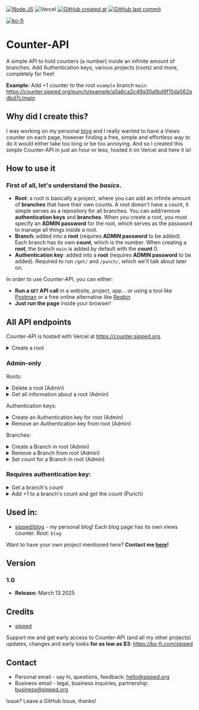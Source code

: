 [![Node.JS](https://img.shields.io/badge/node.js-339933?logo=Node.js&logoColor=white)](#)
![Vercel](https://img.shields.io/badge/vercel-%23000000.svg?logo=vercel&logoColor=white)
[![GitHub created at](https://img.shields.io/github/created-at/sippedaway/Counter-API
)](#)
[![GitHub last commit](https://img.shields.io/github/last-commit/sippedaway/Counter-API
)](#)

[![ko-fi](https://ko-fi.com/img/githubbutton_sm.svg)](https://ko-fi.com/K3K31AMKAQ)

# Counter-API
A simple API to hold counters (a number) inside an infinite amount of branches. Add Authentication keys, various projects (roots) and more, completely for free!

**Example:** Add +1 counter to the root `example` branch `main`: https://counter.sipped.org/punch/example/a5a8ca2c49a30a1bd9f15da562edbd7c/main

## Why did I create this?
I was working on my personal [blog](https://blog.sipped.org) and I really wanted to have a Views counter on each page, however finding a free, simple and effortless way to do it would either take too long or be too annoying. And so I created this simple Counter-API in just an hour or less, hosted it on Vercel and here it is!

## How to use it
### First of all, let's understand the _basics_.

- **Root**: a root is basically a project, where you can add an infinite amount of **branches** that have their own counts. A root doesn't have a count, it simple serves as a repository for all branches. You can add/remove **authentication keys** and **branches**. When you create a root, you must specify an **ADMIN password** for the root, which serves as the password to manage all things inside a root.
- **Branch**: added into a **root** (requires **ADMIN password** to be added). Each branch has its own **count**, which is the number. When creating a **root**, the branch `main` is added by default with the **count** 0.
- **Authentication key**: added into a **root** (requires **ADMIN password** to be added). Required to run `/get/` and `/punch/`, which we'll talk about later on.

In order to use Counter-API, you can either:
- **Run a `GET` API call** in a website, project, app... or using a tool like [Postman](https://www.postman.com/) or a free online alternative like [Reqbin](https://reqbin.com/)
- **Just run the page** inside your browser!

## All API endpoints
Counter-API is hosted with Vercel at https://counter.sipped.org.

<details>
<summary>Create a root</summary>
<br>

`https://counter.sipped.org/create/:ROOTNAME/:PASSWORD`

Creates a root and a branch called `main` with Count 0

Variables:
- `:ROOTNAME` - a name for your root
- `:PASSWORD` - the ADMIN Password for your root
</details>

### Admin-only
Roots:

<details>
<summary>Delete a root (Admin)</summary>
<br>
  
`https://counter.sipped.org/manage/:ROOTNAME/:PASSWORD/delete`

Careful! Deletes a root, its data, branches and auth keys permanently. Does not ask for any confirmation!

Variables:
- `:ROOTNAME` - your root name
- `:PASSWORD` - the ADMIN Password for your root

</details>

<details>
<summary>Get all information about a root (Admin)</summary>
<br>

`https://counter.sipped.org/manage/:ROOTNAME/:PASSWORD`

Returns all information about a root: all authentication keys and their names, branches and their counts, and the ADMIN password

Variables:
- `:ROOTNAME` - your root name
- `:PASSWORD` - the ADMIN Password for your root

</details>

Authentication keys:

<details>
<summary>Create an Authentication key for root (Admin)</summary>
<br>

`https://counter.sipped.org/manage/:ROOTNAME/:PASSWORD/create/key/:KEYNAME`

Creates an authentication key in root (token under the name :KEYNAME) that can be later used for `/get/` or `/punch/`

Variables:
- `:ROOTNAME` - your root name
- `:PASSWORD` - the ADMIN Password for your root
- `:KEYNAME` - the name for your authentication key. This is NOT the authentication key token itself

</details>

<details>
<summary>Remove an Authentication key from root (Admin)</summary>
<br>

`https://counter.sipped.org/manage/:ROOTNAME/:PASSWORD/remove/key/:KEYNAME`

Removes an authentication key from root entirely

Variables:
- `:ROOTNAME` - your root name
- `:PASSWORD` - the ADMIN Password for your root
- `:KEYNAME` - the name for your authentication key. This is NOT the authentication key token itself. Does not ask for confirmation, cannot be reverted!

</details>

Branches:

<details>
<summary>Create a Branch in root (Admin)</summary>
<br>

`https://counter.sipped.org/manage/:ROOTNAME/:PASSWORD/create/branch/:BRANCHNAME`

Creates a branch in root (with Count 0) that can be later used in `/get/` or `/punch/`

Variables:
- `:ROOTNAME` - your root name
- `:PASSWORD` - the ADMIN Password for your root
- `:BRANCHNAME` - the name for your branch

</details>

<details>
<summary>Remove a Branch from root (Admin)</summary>
<br>

`https://counter.sipped.org/manage/:ROOTNAME/:PASSWORD/remove/branch/:BRANCHNAME`

Removes a branch from root entirely. Does not ask for confirmation, cannot be reverted!

Variables:
- `:ROOTNAME` - your root name
- `:PASSWORD` - the ADMIN Password for your root
- `:BRANCHNAME` - the name of your branch

</details>

<details>
<summary>Set count for a Branch in root (Admin)</summary>
<br>

`https://counter.sipped.org/manage/:ROOTNAME/:PASSWORD/:BRANCHNAME/set-count/:COUNT`

Sets a branch's count. Does not ask for confirmation, cannot be reverted!

Variables:
- `:ROOTNAME` - your root name
- `:PASSWORD` - the ADMIN Password for your root
- `:BRANCHNAME` - the name for your branch
- `:COUNT` - the count (must be a number)

</details>

### Requires authentication key:

<details>
<summary>Get a branch's count</summary>
<br>

`https://counter.sipped.org/get/:ROOTNAME/:KEY/:BRANCHNAME`

Returns the Count of a branch inside a root. Does not change anything.

**Note:** Requires an authentication key TOKEN, not the authentication key name!

Variables:
- `:ROOTNAME` - your root name
- `:KEY` - the authentication key token
- `:BRANCHNAME` - the name for your branch

</details>

<details>
<summary>Add +1 to a branch's count and get the count (Punch)</summary>
<br>

`https://counter.sipped.org/punch/:ROOTNAME/:KEY/:BRANCHNAME`

Adds +1 to the Count of a branch inside a root, and then returns the new Count.

**Note:** Requires an authentication key TOKEN, not the authentication key name!

Variables:
- `:ROOTNAME` - your root name
- `:KEY` - the authentication key token
- `:BRANCHNAME` - the name for your branch

</details>

## Used in:
- [sipped/blog](https://blog.sipped.org) - my personal blog! Each blog page has its own views counter. Root: `blog`

Want to have your own project mentioned here? **Contact me [here](#contact)!**

## Version
### 1.0
- **Release:** March 13 2025

## Credits
- [sipped](https://github.com/sippedaway)

Support me and get early access to Counter-API (and all my other projects) updates, changes and early looks __for as low as $3__: https://ko-fi.com/sipped

## Contact
- Personal email - say hi, questions, feedback: hello@sipped.org
- Business email - legal, business inquiries, partnership: business@sipped.org

Issue? Leave a GitHub Issue, thanks!
